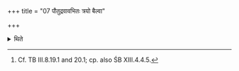 +++
title = "07 पौतुद्रवावभितः त्रयो बैल्वा"

+++

<details><summary>थिते</summary>

7. On each of the two sides (of it there should be sacrificial posts) of Putudru (wood); to the south (of one of these) and to the north (of the other) (there should be) three (posts) each of Bilva (wood); to the south (of one of these ) and to the north (of the other) (there should be) three (posts) (each) of Khadira (Wood); to the south (of one of these) and to the north (of the other) (there should be) three (posts) (each) of Palāśa (wood).[^1]  

[^1]: Cf. TB III.8.19.1 and 20.1; cp. also ŚB XIII.4.4.5.  
</details>

